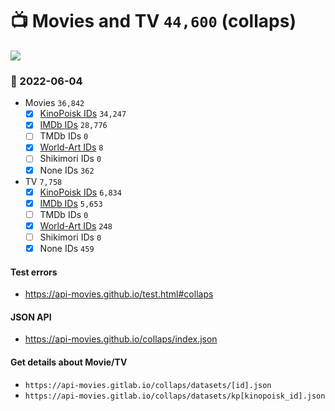# :tv: Movies and TV `44,600` (collaps)

<a href="https://API-Movies.github.io"><img src="https://API-Movies.github.io/banner.png?cache"></a>

### :date: 2022-06-04
- Movies `36,842`
  - [x] <a href="https://API-Movies.github.io/collaps/movie_kinopoisk_ids.json">KinoPoisk IDs</a> `34,247`
  - [x] <a href="https://API-Movies.github.io/collaps/movie_imdb_ids.json">IMDb IDs</a> `28,776`
  - [ ] TMDb IDs `0`
  - [x] <a href="https://API-Movies.github.io/collaps/movie_world_art_ids.json">World-Art IDs</a> `8`
  - [ ] Shikimori IDs `0`
  - [x] None IDs `362`
- TV `7,758`
  - [x] <a href="https://API-Movies.github.io/collaps/tv_kinopoisk_ids.json">KinoPoisk IDs</a> `6,834`
  - [x] <a href="https://API-Movies.github.io/collaps/tv_imdb_ids.json">IMDb IDs</a> `5,653`
  - [ ] TMDb IDs `0`
  - [x] <a href="https://API-Movies.github.io/collaps/tv_world_art_ids.json">World-Art IDs</a> `248`
  - [ ] Shikimori IDs `0`
  - [x] None IDs `459`
#### Test errors
- <a href='https://api-movies.github.io/test.html#collaps'>https://api-movies.github.io/test.html#collaps</a>
#### JSON API
- <a href='https://api-movies.github.io/collaps/index.json'>https://api-movies.github.io/collaps/index.json</a>
#### Get details about Movie/TV
- `https://api-movies.gitlab.io/collaps/datasets/[id].json`
- `https://api-movies.gitlab.io/collaps/datasets/kp[kinopoisk_id].json`
